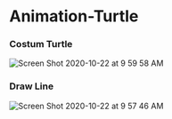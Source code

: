 # Animation-Turtle

### Costum Turtle
![Screen Shot 2020-10-22 at 9 59 58 AM](https://user-images.githubusercontent.com/42384464/96824819-608fb480-144d-11eb-99f6-8d4e4ed98ae2.png)

### Draw Line
![Screen Shot 2020-10-22 at 9 57 46 AM](https://user-images.githubusercontent.com/42384464/96824769-3e963200-144d-11eb-820c-4ab90478ad92.png)

